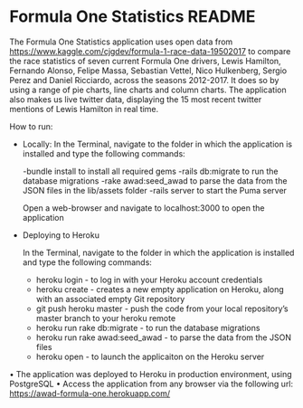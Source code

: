 # Formula One Statistics README

The Formula One Statistics application uses open data from https://www.kaggle.com/cjgdev/formula-1-race-data-19502017 to
compare the race statistics of seven current Formula One drivers, Lewis Hamilton, Fernando Alonso, Felipe Massa, 
Sebastian Vettel, Nico Hulkenberg, Sergio Perez and Daniel Ricciardo, across the seasons 2012-2017. It does so by using
a range of pie charts, line charts and column charts. The application also makes us live twitter data, displaying the 15 most
recent twitter mentions of Lewis Hamilton in real time.

How to run:

- Locally:
    In the Terminal, navigate to the folder in which the application is installed and type the following commands:
    
    -bundle install to install all required gems
	-rails db:migrate to run the database migrations
	-rake awad:seed_awad to parse the data from the JSON files in the lib/assets folder
	-rails server to start the Puma server
	
   Open a web-browser and navigate to localhost:3000 to open the application

- Deploying to Heroku
 
 	In the Terminal, navigate to the folder in which the application is installed and type the following commands:

 	- heroku login - to log in with your Heroku account credentials
 	- heroku create - creates a new empty application on Heroku, along with an associated empty Git repository
 	- git push heroku master - push the code from your local repository’s master branch to your heroku remote
 	- heroku run rake db:migrate - to run the database migrations
 	- heroku run rake awad:seed_awad - to parse the data from the JSON files
 	- heroku open - to launch the applicaiton on the Heroku server

•	The application was deployed to Heroku in production environment, using PostgreSQL
•	Access the application from any browser via the following url: https://awad-formula-one.herokuapp.com/